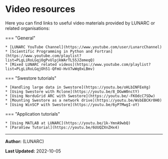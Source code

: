 # Video resources

Here you can find links to useful video materials provided by LUNARC or related organisations:

=== "General"

    * [LUNARC YouTube Channel](https://www.youtube.com/user/LunarcChannel)
    * [Scientific Programming in Python and Fortran](https://www.youtube.com/playlist?list=PLgLiRoLGqjOgPvUlpjkWArTL55JZemeqQ)
    * [Mixed LUNARC related videos](https://www.youtube.com/playlist?list=PLgLiRoLGqjOh51-QFmU-HvV7wWq0xLBmv)

=== "Swestore tutorials"

    * [Handling large data in Swestore](https://youtu.be/oHLbINFEeXg)
    * [Using Swestore with Rclone](https://youtu.be/8_DGwW0nctY)
    * [Using NorduGrid ARC with Swestore](https://youtu.be/-FKOdcC7SDw)
    * [Mounting Swestore as a network drive](https://youtu.be/WsbEBCKr0H0)
    * [Using WinSCP with Swestore](https://youtu.be/6yP7MwgI-oY)

=== "Application tutorials"

    * [Using MATLAB at LUNARC](https://youtu.be/1k-YmnA9wbQ)
    * [ParaView Tutorial](https://youtu.be/6UUQZXnZHx4)

---

**Author:**
(LUNARC)

**Last Updated:**
2022-10-05